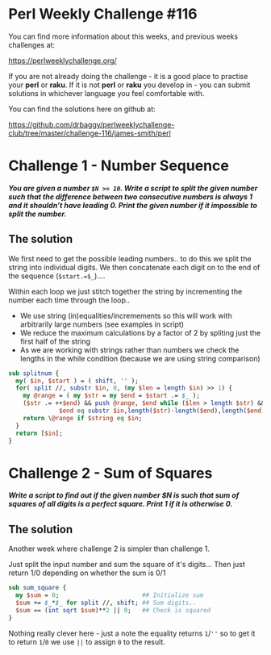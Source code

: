# Perl Weekly Challenge #116

You can find more information about this weeks, and previous weeks challenges at:

  https://perlweeklychallenge.org/

If you are not already doing the challenge - it is a good place to practise your
**perl** or **raku**. If it is not **perl** or **raku** you develop in - you can
submit solutions in whichever language you feel comfortable with.

You can find the solutions here on github at:

https://github.com/drbaggy/perlweeklychallenge-club/tree/master/challenge-116/james-smith/perl

# Challenge 1 - Number Sequence

***You are given a number `$N >= 10`. Write a script to split the given number such that the difference between two consecutive numbers is always 1 and it shouldn’t have leading 0. Print the given number if it impossible to split the number.***

## The solution

We first need to get the possible leading numbers.. to do this we split the string into individual digits. We then concatenate each digit on to the end
of the sequence (`$start.=$_`)....

Within each loop we just stitch together the string by incrementing the number each time through the loop..

 * We use string (in)equalities/incremements so this will work with arbitrarily large numbers (see examples in script)
 * We reduce the maximum calculations by a factor of 2 by spliting just the first half of the string   
 * As we are working with strings rather than numbers we check the lengths in the while condition (because we are using string comparison)

```perl
sub splitnum {
  my( $in, $start ) = ( shift, '' );
  for( split //, substr $in, 0, (my $len = length $in) >> 1) {
    my @range = ( my $str = my $end = $start .= $_ );
    ($str .= ++$end) && push @range, $end while ($len > length $str) &&
              $end eq substr $in,length($str)-length($end),length($end);
    return \@range if $string eq $in;
  }
  return [$in];
}
```

# Challenge 2 - Sum of Squares

***Write a script to find out if the given number $N is such that sum of squares of all digits is a perfect square. Print 1 if it is otherwise 0.***

## The solution

Another week where challenge 2 is simpler than challenge 1.

Just split the input number and sum the square of it's digits... Then just return 1/0 depending on whether the sum is 0/1

```perl
sub sum_square {
  my $sum = 0;                       ## Initialize sum
  $sum += $_*$_ for split //, shift; ## Sum digits..
  $sum == (int sqrt $sum)**2 || 0;   ## Check is squared
}
```

Nothing really clever here - just a note the equality returns `1`/`''` so to get it to return `1`/`0` we use `||` to assign `0` to the result.
